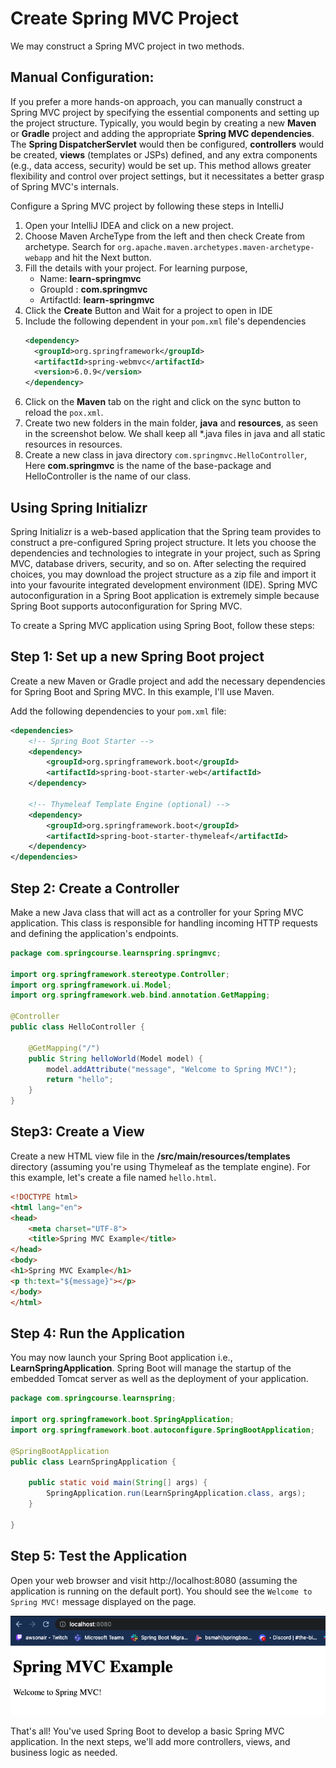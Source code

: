 # Create Spring MVC Project

We may construct a Spring MVC project in two methods.

## Manual Configuration:
   
If you prefer a more hands-on approach, you can manually construct a Spring MVC project by specifying the essential components and setting up the project structure. 
Typically, you would begin by creating a new **Maven** or **Gradle** project and adding the appropriate **Spring MVC dependencies**.
The **Spring DispatcherServlet** would then be configured, **controllers** would be created, **views** (templates or JSPs) defined, and any extra components (e.g., data access, security) would be set up.
This method allows greater flexibility and control over project settings, but it necessitates a better grasp of Spring MVC's internals. 

Configure a Spring MVC project by following these steps in IntelliJ

1. Open your IntelliJ IDEA and click on a new project.
2. Choose Maven ArcheType from the left and then check Create from archetype. Search for `org.apache.maven.archetypes.maven-archetype-webapp` and hit the Next button.
3. Fill the details with your project. For learning purpose, 
    * Name: **learn-springmvc**
    * GroupId : **com.springmvc**
    * ArtifactId: **learn-springmvc**
4. Click the **Create** Button and Wait for a project to open in IDE
5. Include the following dependent in your `pom.xml` file's dependencies
    ```xml
    <dependency>
      <groupId>org.springframework</groupId>
      <artifactId>spring-webmvc</artifactId>
      <version>6.0.9</version>
    </dependency>
    ```
6. Click on the **Maven** tab on the right and click on the sync button to reload the `pox.xml`.
7. Create two new folders in the main folder, **java** and **resources**, as seen in the screenshot below. We shall keep all *.java files in java and all static resources in resources.
8. Create a new class in java directory `com.springmvc.HelloController`, Here **com.springmvc** is the name of the base-package and HelloController is the name of our class.
 
## Using Spring Initializr

Spring Initializr is a web-based application that the Spring team provides to construct a pre-configured Spring project structure. It lets you choose the dependencies and technologies to integrate in your project, such as Spring MVC, database drivers, security, and so on. After selecting the required choices, you may download the project structure as a zip file and import it into your favourite integrated development environment (IDE).
Spring MVC autoconfiguration in a Spring Boot application is extremely simple because Spring Boot supports autoconfiguration for Spring MVC. 

To create a Spring MVC application using Spring Boot, follow these steps:

## Step 1: Set up a new Spring Boot project 
Create a new Maven or Gradle project and add the necessary dependencies for Spring Boot and Spring MVC. In this example, I'll use Maven.

Add the following dependencies to your `pom.xml` file:

```xml
<dependencies>
    <!-- Spring Boot Starter -->
    <dependency>
        <groupId>org.springframework.boot</groupId>
        <artifactId>spring-boot-starter-web</artifactId>
    </dependency>

    <!-- Thymeleaf Template Engine (optional) -->
    <dependency>
        <groupId>org.springframework.boot</groupId>
        <artifactId>spring-boot-starter-thymeleaf</artifactId>
    </dependency>
</dependencies>

```
## Step 2: Create a Controller
Make a new Java class that will act as a controller for your Spring MVC application. This class is responsible for handling incoming HTTP requests and defining the application's endpoints.

```java
package com.springcourse.learnspring.springmvc;

import org.springframework.stereotype.Controller;
import org.springframework.ui.Model;
import org.springframework.web.bind.annotation.GetMapping;

@Controller
public class HelloController {

    @GetMapping("/")
    public String helloWorld(Model model) {
        model.addAttribute("message", "Welcome to Spring MVC!");
        return "hello";
    }
}

```

## Step3: Create a View

Create a new HTML view file in the **/src/main/resources/templates** directory (assuming you're using Thymeleaf as the template engine). For this example, let's create a file named `hello.html`.

```html
<!DOCTYPE html>
<html lang="en">
<head>
    <meta charset="UTF-8">
    <title>Spring MVC Example</title>
</head>
<body>
<h1>Spring MVC Example</h1>
<p th:text="${message}"></p>
</body>
</html>
```

## Step 4: Run the Application
You may now launch your Spring Boot application i.e., **LearnSpringApplication**. Spring Boot will manage the startup of the embedded Tomcat server as well as the deployment of your application.

```java
package com.springcourse.learnspring;

import org.springframework.boot.SpringApplication;
import org.springframework.boot.autoconfigure.SpringBootApplication;

@SpringBootApplication
public class LearnSpringApplication {

	public static void main(String[] args) {
		SpringApplication.run(LearnSpringApplication.class, args);
	}

}
```
## Step 5: Test the Application
Open your web browser and visit http://localhost:8080 (assuming the application is running on the default port). You should see the `Welcome to Spring MVC!` message displayed on the page.

<img src="../images/SpringMVCHome.png" alt="SpringMVCHome">

That's all! You've used Spring Boot to develop a basic Spring MVC application. In the next steps, we'll add more controllers, views, and business logic as needed.

